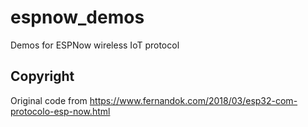 # espnow_demos
Demos for ESPNow wireless IoT protocol


## Copyright

Original code from https://www.fernandok.com/2018/03/esp32-com-protocolo-esp-now.html
